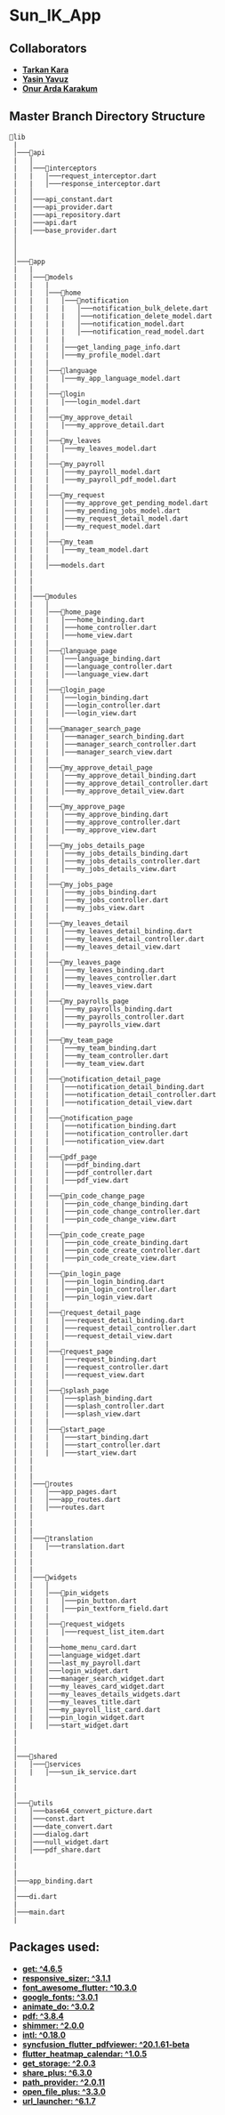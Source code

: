 # **Sun_IK_App**

## **Collaborators**
* **[Tarkan Kara](https://github.com/TarkanKara)**
* **[Yasin Yavuz](https://github.com/YasinYavuzz)**
* **[Onur Arda Karakum](https://github.com/oakarakum)**

## **Master Branch Directory Structure**
```
📂lib
 |
 │───📂api
 |   │
 |   │───📂interceptors
 |   |   │───request_interceptor.dart
 |   |   │───response_interceptor.dart
 |   │
 |   │───api_constant.dart
 |   │───api_provider.dart
 |   │───api_repository.dart
 |   │───api.dart
 |   │───base_provider.dart
 │
 │
 │
 │───📂app 
 |   |
 |   │───📂models
 |   |   |
 |   |   │───📂home
 |   |   |   │───📂notification
 |   |   |   |   │───notification_bulk_delete.dart
 |   |   |   |   │───notification_delete_model.dart
 |   |   |   |   │───notification_model.dart
 |   |   |   |   │───notification_read_model.dart
 |   |   |   |
 |   |   |   │───get_landing_page_info.dart
 |   |   |   │───my_profile_model.dart
 |   |   |   
 |   |   │───📂language
 |   |   |   │───my_app_language_model.dart
 |   |   |   
 |   |   │───📂login
 |   |   |   │───login_model.dart
 |   |   |   
 |   |   │───📂my_approve_detail
 |   |   |   │───my_approve_detail.dart
 |   |   |   
 |   |   │───📂my_leaves
 |   |   |   │───my_leaves_model.dart
 |   |   |   
 |   |   │───📂my_payroll
 |   |   |   │───my_payroll_model.dart
 |   |   |   │───my_payroll_pdf_model.dart
 |   |   |   
 |   |   │───📂my_request
 |   |   |   │───my_approve_get_pending_model.dart
 |   |   |   │───my_pending_jobs_model.dart
 |   |   |   │───my_request_detail_model.dart
 |   |   |   │───my_request_model.dart
 |   |   |   
 |   |   │───📂my_team
 |   |   |   │───my_team_model.dart
 |   |   |   
 |   |   │───models.dart
 |   |
 |   |
 |   |   
 |   │───📂modules
 |   |   │
 |   |   │───📂home_page
 |   |   |   │───home_binding.dart
 |   |   |   │───home_controller.dart
 |   |   |   │───home_view.dart
 |   |   |   
 |   |   │───📂language_page
 |   |   |   │───language_binding.dart
 |   |   |   │───language_controller.dart
 |   |   |   │───language_view.dart
 |   |   |
 |   |   │───📂login_page
 |   |   |   │───login_binding.dart
 |   |   |   │───login_controller.dart
 |   |   |   │───login_view.dart
 |   |   |   
 |   |   │───📂manager_search_page
 |   |   |   │───manager_search_binding.dart
 |   |   |   │───manager_search_controller.dart
 |   |   |   │───manager_search_view.dart
 |   |   |
 |   |   │───📂my_approve_detail_page
 |   |   |   │───my_approve_detail_binding.dart
 |   |   |   │───my_approve_detail_controller.dart
 |   |   |   │───my_approve_detail_view.dart
 |   |   |   
 |   |   │───📂my_approve_page
 |   |   |   │───my_approve_binding.dart
 |   |   |   │───my_approve_controller.dart
 |   |   |   │───my_approve_view.dart
 |   |   |
 |   |   │───📂my_jobs_details_page
 |   |   |   │───my_jobs_details_binding.dart
 |   |   |   │───my_jobs_details_controller.dart
 |   |   |   │───my_jobs_details_view.dart
 |   |   |   
 |   |   │───📂my_jobs_page
 |   |   |   │───my_jobs_binding.dart
 |   |   |   │───my_jobs_controller.dart
 |   |   |   │───my_jobs_view.dart
 |   |   |
 |   |   │───📂my_leaves_detail
 |   |   |   │───my_leaves_detail_binding.dart
 |   |   |   │───my_leaves_detail_controller.dart
 |   |   |   │───my_leaves_detail_view.dart
 |   |   |   
 |   |   │───📂my_leaves_page
 |   |   |   │───my_leaves_binding.dart
 |   |   |   │───my_leaves_controller.dart
 |   |   |   │───my_leaves_view.dart
 |   |   |
 |   |   │───📂my_payrolls_page
 |   |   |   │───my_payrolls_binding.dart
 |   |   |   │───my_payrolls_controller.dart
 |   |   |   │───my_payrolls_view.dart
 |   |   |   
 |   |   │───📂my_team_page
 |   |   |   │───my_team_binding.dart
 |   |   |   │───my_team_controller.dart
 |   |   |   │───my_team_view.dart
 |   |   |
 |   |   │───📂notification_detail_page
 |   |   |   │───notification_detail_binding.dart
 |   |   |   │───notification_detail_controller.dart
 |   |   |   │───notification_detail_view.dart
 |   |   |   
 |   |   │───📂notification_page
 |   |   |   │───notification_binding.dart
 |   |   |   │───notification_controller.dart
 |   |   |   │───notification_view.dart
 |   |   |
 |   |   │───📂pdf_page
 |   |   |   │───pdf_binding.dart
 |   |   |   │───pdf_controller.dart
 |   |   |   │───pdf_view.dart
 |   |   |   
 |   |   │───📂pin_code_change_page
 |   |   |   │───pin_code_change_binding.dart
 |   |   |   │───pin_code_change_controller.dart
 |   |   |   │───pin_code_change_view.dart
 |   |   |
 |   |   │───📂pin_code_create_page
 |   |   |   │───pin_code_create_binding.dart
 |   |   |   │───pin_code_create_controller.dart
 |   |   |   │───pin_code_create_view.dart
 |   |   |   
 |   |   │───📂pin_login_page
 |   |   |   │───pin_login_binding.dart
 |   |   |   │───pin_login_controller.dart
 |   |   |   │───pin_login_view.dart
 |   |   |
 |   |   │───📂request_detail_page
 |   |   |   │───request_detail_binding.dart
 |   |   |   │───request_detail_controller.dart
 |   |   |   │───request_detail_view.dart
 |   |   |   
 |   |   │───📂request_page
 |   |   |   │───request_binding.dart
 |   |   |   │───request_controller.dart
 |   |   |   │───request_view.dart
 |   |   |
 |   |   │───📂splash_page
 |   |   |   │───splash_binding.dart
 |   |   |   │───splash_controller.dart
 |   |   |   │───splash_view.dart
 |   |   |   
 |   |   │───📂start_page
 |   |   |   │───start_binding.dart
 |   |   |   │───start_controller.dart
 |   |   |   │───start_view.dart
 |   |  
 |   |
 |   | 
 |   │───📂routes
 |   |   │───app_pages.dart
 |   |   │───app_routes.dart
 |   |   │───routes.dart 
 |   |
 |   |
 |   |
 |   │───📂translation
 |   |   │───translation.dart
 |   |
 |   |
 |   |
 |   │───📂widgets
 |   |   │
 |   |   │───📂pin_widgets
 |   |   |   │───pin_button.dart
 |   |   |   │───pin_textform_field.dart
 |   |   |   
 |   |   │───📂request_widgets
 |   |   |   │───request_list_item.dart
 |   |   |   
 |   |   │───home_menu_card.dart
 |   |   │───language_widget.dart
 |   |   │───last_my_payroll.dart
 |   |   │───login_widget.dart
 |   |   │───manager_search_widget.dart
 |   |   │───my_leaves_card_widget.dart
 |   |   │───my_leaves_details_widgets.dart
 |   |   │───my_leaves_title.dart
 |   |   │───my_payroll_list_card.dart
 |   |   │───pin_login_widget.dart
 |   |   │───start_widget.dart
 |
 |
 |   
 │───📂shared
 |   │───📂services 
 |   |   │───sun_ik_service.dart
 |
 |
 |   
 │───📂utils
 |   │───base64_convert_picture.dart
 |   │───const.dart
 |   │───date_convert.dart
 |   │───dialog.dart
 |   │───null_widget.dart
 |   │───pdf_share.dart
 |
 |
 |
 │───app_binding.dart
 |
 │───di.dart
 |
 │───main.dart 
 |

```

## **Packages used:**
* **[get: ^4.6.5](https://pub.dev/packages/get)**
* **[responsive_sizer: ^3.1.1](https://pub.dev/packages/responsive_sizer)**
* **[font_awesome_flutter: ^10.3.0](https://pub.dev/packages/font_awesome_flutter)**
* **[google_fonts: ^3.0.1](https://pub.dev/packages/google_fonts)** 
* **[animate_do: ^3.0.2](https://pub.dev/packages/animate_do)** 
* **[pdf: ^3.8.4](https://pub.dev/packages/pdf)**
* **[shimmer: ^2.0.0](https://pub.dev/packages/shimmer)**
* **[intl: ^0.18.0](https://pub.dev/packages/intl)**
* **[syncfusion_flutter_pdfviewer: ^20.1.61-beta](https://pub.dev/packages/syncfusion_flutter_pdfviewer)**
* **[flutter_heatmap_calendar: ^1.0.5](https://pub.dev/packages/flutter_heatmap_calendar)**
* **[get_storage: ^2.0.3](https://pub.dev/packages/get_storage)**
* **[share_plus: ^6.3.0](https://pub.dev/packages/share_plus)**
* **[path_provider: ^2.0.11](https://pub.dev/packages/path_provider)**
* **[open_file_plus: ^3.3.0](https://pub.dev/packages/open_file_plus)**
* **[url_launcher: ^6.1.7](https://pub.dev/packages/url_launcher)**



  
  
  
  
  
     